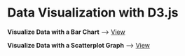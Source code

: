 # Data Visualization with D3.js

**Visualize Data with a Bar Chart** --> [View](https://bar-chart-d3-sr.netlify.app/)

**Visualize Data with a Scatterplot Graph** --> [View](https://scatterplot-graph-d3-sr.netlify.app/)
